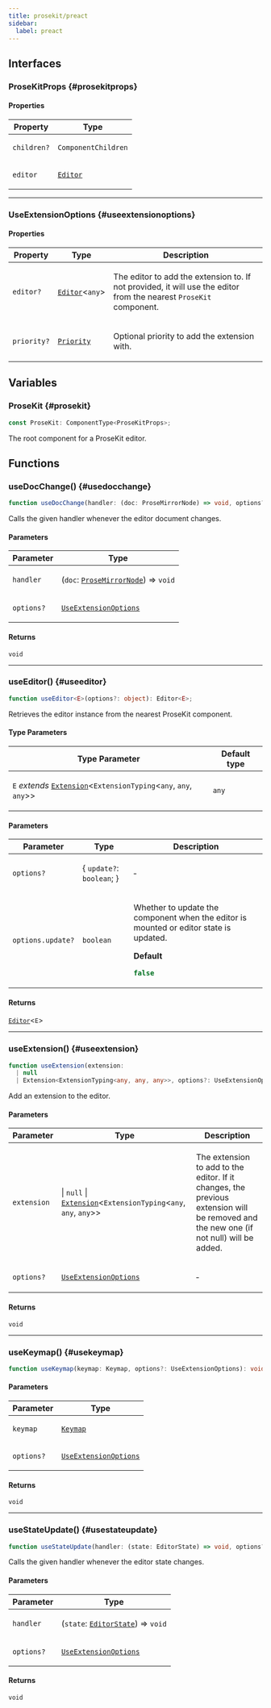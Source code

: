```yaml
---
title: prosekit/preact
sidebar:
  label: preact
---
```


<!-- DEBUG memberWithGroups 1 -->

<!-- DEBUG memberWithGroups 4 -->

<!-- DEBUG memberWithGroups 7 -->

<!-- DEBUG memberWithGroups 8 -->

<!-- DEBUG memberWithGroups 9 -->

## Interfaces

### ProseKitProps {#prosekitprops}

<!-- DEBUG memberWithGroups 1 -->

<!-- DEBUG memberWithGroups 4 -->

<!-- DEBUG memberWithGroups 7 -->

<!-- DEBUG memberWithGroups 8 -->

<!-- DEBUG memberWithGroups 9 -->

#### Properties

<table>
<thead>
<tr>
<th>Property</th>
<th>Type</th>
</tr>
</thead>
<tbody>
<tr>
<td>

<a id="children"></a> `children?`

</td>
<td>

`ComponentChildren`

</td>
</tr>
<tr>
<td>

<a id="editor"></a> `editor`

</td>
<td>

[`Editor`](core.md#editor)

</td>
</tr>
</tbody>
</table>

<!-- DEBUG memberWithGroups 10 -->

***

### UseExtensionOptions {#useextensionoptions}

<!-- DEBUG memberWithGroups 1 -->

<!-- DEBUG memberWithGroups 4 -->

<!-- DEBUG memberWithGroups 7 -->

<!-- DEBUG memberWithGroups 8 -->

<!-- DEBUG memberWithGroups 9 -->

#### Properties

<table>
<thead>
<tr>
<th>Property</th>
<th>Type</th>
<th>Description</th>
</tr>
</thead>
<tbody>
<tr>
<td>

<a id="editor-1"></a> `editor?`

</td>
<td>

[`Editor`](core.md#editor)\<`any`\>

</td>
<td>

The editor to add the extension to. If not provided, it will use the
editor from the nearest `ProseKit` component.

</td>
</tr>
<tr>
<td>

<a id="priority"></a> `priority?`

</td>
<td>

[`Priority`](core.md#priority)

</td>
<td>

Optional priority to add the extension with.

</td>
</tr>
</tbody>
</table>

<!-- DEBUG memberWithGroups 10 -->

## Variables

### ProseKit {#prosekit}

```ts
const ProseKit: ComponentType<ProseKitProps>;
```

The root component for a ProseKit editor.

## Functions

### useDocChange() {#usedocchange}

```ts
function useDocChange(handler: (doc: ProseMirrorNode) => void, options?: UseExtensionOptions): void;
```

Calls the given handler whenever the editor document changes.

#### Parameters

<table>
<thead>
<tr>
<th>Parameter</th>
<th>Type</th>
</tr>
</thead>
<tbody>
<tr>
<td>

`handler`

</td>
<td>

(`doc`: [`ProseMirrorNode`](pm/model.md#prosemirrornode)) => `void`

</td>
</tr>
<tr>
<td>

`options?`

</td>
<td>

[`UseExtensionOptions`](#useextensionoptions)

</td>
</tr>
</tbody>
</table>

#### Returns

`void`

***

### useEditor() {#useeditor}

```ts
function useEditor<E>(options?: object): Editor<E>;
```

Retrieves the editor instance from the nearest ProseKit component.

#### Type Parameters

<table>
<thead>
<tr>
<th>Type Parameter</th>
<th>Default type</th>
</tr>
</thead>
<tbody>
<tr>
<td>

`E` *extends* [`Extension`](core.md#extension-1)\<`ExtensionTyping`\<`any`, `any`, `any`\>\>

</td>
<td>

`any`

</td>
</tr>
</tbody>
</table>

#### Parameters

<table>
<thead>
<tr>
<th>Parameter</th>
<th>Type</th>
<th>Description</th>
</tr>
</thead>
<tbody>
<tr>
<td>

`options?`

</td>
<td>

\{ `update?`: `boolean`; \}

</td>
<td>

&hyphen;

</td>
</tr>
<tr>
<td>

`options.update?`

</td>
<td>

`boolean`

</td>
<td>

Whether to update the component when the editor is mounted or editor state
is updated.

**Default**

```ts
false
```

</td>
</tr>
</tbody>
</table>

#### Returns

[`Editor`](core.md#editor)\<`E`\>

***

### useExtension() {#useextension}

```ts
function useExtension(extension: 
  | null
  | Extension<ExtensionTyping<any, any, any>>, options?: UseExtensionOptions): void;
```

Add an extension to the editor.

#### Parameters

<table>
<thead>
<tr>
<th>Parameter</th>
<th>Type</th>
<th>Description</th>
</tr>
</thead>
<tbody>
<tr>
<td>

`extension`

</td>
<td>

 \| `null` \| [`Extension`](core.md#extension-1)\<`ExtensionTyping`\<`any`, `any`, `any`\>\>

</td>
<td>

The extension to add to the editor. If it changes, the previous
extension will be removed and the new one (if not null) will be added.

</td>
</tr>
<tr>
<td>

`options?`

</td>
<td>

[`UseExtensionOptions`](#useextensionoptions)

</td>
<td>

&hyphen;

</td>
</tr>
</tbody>
</table>

#### Returns

`void`

***

### useKeymap() {#usekeymap}

```ts
function useKeymap(keymap: Keymap, options?: UseExtensionOptions): void;
```

#### Parameters

<table>
<thead>
<tr>
<th>Parameter</th>
<th>Type</th>
</tr>
</thead>
<tbody>
<tr>
<td>

`keymap`

</td>
<td>

[`Keymap`](core.md#keymap)

</td>
</tr>
<tr>
<td>

`options?`

</td>
<td>

[`UseExtensionOptions`](#useextensionoptions)

</td>
</tr>
</tbody>
</table>

#### Returns

`void`

***

### useStateUpdate() {#usestateupdate}

```ts
function useStateUpdate(handler: (state: EditorState) => void, options?: UseExtensionOptions): void;
```

Calls the given handler whenever the editor state changes.

#### Parameters

<table>
<thead>
<tr>
<th>Parameter</th>
<th>Type</th>
</tr>
</thead>
<tbody>
<tr>
<td>

`handler`

</td>
<td>

(`state`: [`EditorState`](pm/state.md#editorstate)) => `void`

</td>
</tr>
<tr>
<td>

`options?`

</td>
<td>

[`UseExtensionOptions`](#useextensionoptions)

</td>
</tr>
</tbody>
</table>

#### Returns

`void`

<!-- DEBUG memberWithGroups 10 -->
